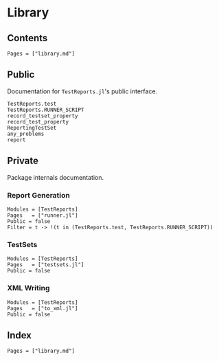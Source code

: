 # Library

## Contents

```@contents
Pages = ["library.md"]
```

## Public

Documentation for `TestReports.jl`'s public interface.

```@docs
TestReports.test
TestReports.RUNNER_SCRIPT
record_testset_property
record_test_property
ReportingTestSet
any_problems
report
```

## Private

Package internals documentation.

### Report Generation

```@autodocs
Modules = [TestReports]
Pages   = ["runner.jl"]
Public = false
Filter = t -> !(t in (TestReports.test, TestReports.RUNNER_SCRIPT))
```

### TestSets

```@autodocs
Modules = [TestReports]
Pages   = ["testsets.jl"]
Public = false
```

### XML Writing

```@autodocs
Modules = [TestReports]
Pages   = ["to_xml.jl"]
Public = false
```

## Index

```@index
Pages = ["library.md"]
```

